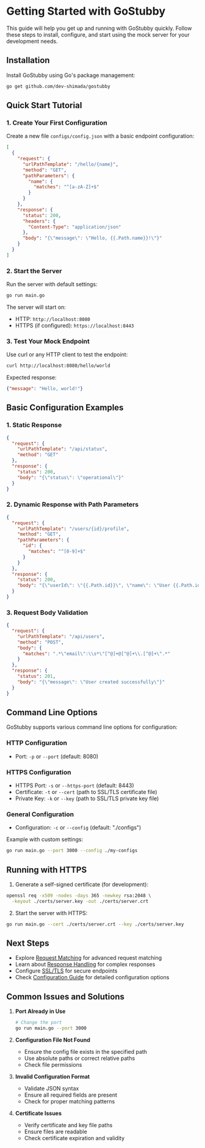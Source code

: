 # Getting Started with GoStubby

This guide will help you get up and running with GoStubby quickly. Follow these steps to install, configure, and start using the mock server for your development needs.

## Installation

Install GoStubby using Go's package management:

```bash
go get github.com/dev-shimada/gostubby
```

## Quick Start Tutorial

### 1. Create Your First Configuration

Create a new file `configs/config.json` with a basic endpoint configuration:

```json
[
  {
    "request": {
      "urlPathTemplate": "/hello/{name}",
      "method": "GET",
      "pathParameters": {
        "name": {
          "matches": "^[a-zA-Z]+$"
        }
      }
    },
    "response": {
      "status": 200,
      "headers": {
        "Content-Type": "application/json"
      },
      "body": "{\"message\": \"Hello, {{.Path.name}}!\"}"
    }
  }
]
```

### 2. Start the Server

Run the server with default settings:

```bash
go run main.go
```

The server will start on:
- HTTP: `http://localhost:8080`
- HTTPS (if configured): `https://localhost:8443`

### 3. Test Your Mock Endpoint

Use curl or any HTTP client to test the endpoint:

```bash
curl http://localhost:8080/hello/world
```

Expected response:
```json
{"message": "Hello, world!"}
```

## Basic Configuration Examples

### 1. Static Response

```json
{
  "request": {
    "urlPathTemplate": "/api/status",
    "method": "GET"
  },
  "response": {
    "status": 200,
    "body": "{\"status\": \"operational\"}"
  }
}
```

### 2. Dynamic Response with Path Parameters

```json
{
  "request": {
    "urlPathTemplate": "/users/{id}/profile",
    "method": "GET",
    "pathParameters": {
      "id": {
        "matches": "^[0-9]+$"
      }
    }
  },
  "response": {
    "status": 200,
    "body": "{\"userId\": \"{{.Path.id}}\", \"name\": \"User {{.Path.id}}\"}"
  }
}
```

### 3. Request Body Validation

```json
{
  "request": {
    "urlPathTemplate": "/api/users",
    "method": "POST",
    "body": {
      "matches": ".*\"email\":\\s*\"[^@]+@[^@]+\\.[^@]+\".*"
    }
  },
  "response": {
    "status": 201,
    "body": "{\"message\": \"User created successfully\"}"
  }
}
```

## Command Line Options

GoStubby supports various command line options for configuration:

### HTTP Configuration
- Port: `-p` or `--port` (default: 8080)

### HTTPS Configuration
- HTTPS Port: `-s` or `--https-port` (default: 8443)
- Certificate: `-t` or `--cert` (path to SSL/TLS certificate file)
- Private Key: `-k` or `--key` (path to SSL/TLS private key file)

### General Configuration
- Configuration: `-c` or `--config` (default: "./configs")

Example with custom settings:
```bash
go run main.go --port 3000 --config ./my-configs
```

## Running with HTTPS

1. Generate a self-signed certificate (for development):
```bash
openssl req -x509 -nodes -days 365 -newkey rsa:2048 \
  -keyout ./certs/server.key -out ./certs/server.crt
```

2. Start the server with HTTPS:
```bash
go run main.go --cert ./certs/server.crt --key ./certs/server.key
```

## Next Steps

- Explore [Request Matching](core-features/request-matching.md) for advanced request matching
- Learn about [Response Handling](core-features/response-handling.md) for complex responses
- Configure [SSL/TLS](security/ssl-tls.md) for secure endpoints
- Check [Configuration Guide](configuration/format.md) for detailed configuration options

## Common Issues and Solutions

1. **Port Already in Use**
   ```bash
   # Change the port
   go run main.go --port 3000
   ```

2. **Configuration File Not Found**
   - Ensure the config file exists in the specified path
   - Use absolute paths or correct relative paths
   - Check file permissions

3. **Invalid Configuration Format**
   - Validate JSON syntax
   - Ensure all required fields are present
   - Check for proper matching patterns

4. **Certificate Issues**
   - Verify certificate and key file paths
   - Ensure files are readable
   - Check certificate expiration and validity
